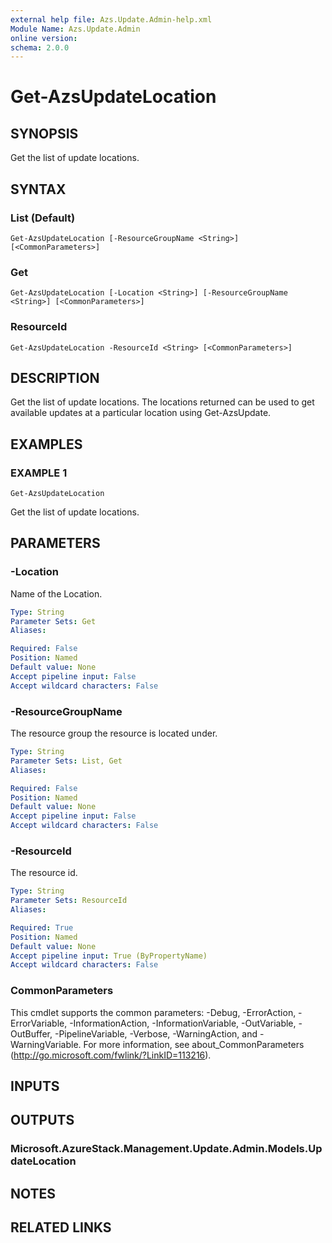 ```yaml
---
external help file: Azs.Update.Admin-help.xml
Module Name: Azs.Update.Admin
online version:
schema: 2.0.0
---
```


# Get-AzsUpdateLocation

## SYNOPSIS
Get the list of update locations.

## SYNTAX

### List (Default)
```
Get-AzsUpdateLocation [-ResourceGroupName <String>] [<CommonParameters>]
```

### Get
```
Get-AzsUpdateLocation [-Location <String>] [-ResourceGroupName <String>] [<CommonParameters>]
```

### ResourceId
```
Get-AzsUpdateLocation -ResourceId <String> [<CommonParameters>]
```

## DESCRIPTION
Get the list of update locations. 
The locations returned can be used to get available updates at a particular location using Get-AzsUpdate.

## EXAMPLES

### EXAMPLE 1
```
Get-AzsUpdateLocation
```

Get the list of update locations.

## PARAMETERS

### -Location
Name of the Location.

```yaml
Type: String
Parameter Sets: Get
Aliases:

Required: False
Position: Named
Default value: None
Accept pipeline input: False
Accept wildcard characters: False
```

### -ResourceGroupName
The resource group the resource is located under.

```yaml
Type: String
Parameter Sets: List, Get
Aliases:

Required: False
Position: Named
Default value: None
Accept pipeline input: False
Accept wildcard characters: False
```

### -ResourceId
The resource id.

```yaml
Type: String
Parameter Sets: ResourceId
Aliases:

Required: True
Position: Named
Default value: None
Accept pipeline input: True (ByPropertyName)
Accept wildcard characters: False
```

### CommonParameters
This cmdlet supports the common parameters: -Debug, -ErrorAction, -ErrorVariable, -InformationAction, -InformationVariable, -OutVariable, -OutBuffer, -PipelineVariable, -Verbose, -WarningAction, and -WarningVariable. For more information, see about_CommonParameters (<http://go.microsoft.com/fwlink/?LinkID=113216>).

## INPUTS

## OUTPUTS

### Microsoft.AzureStack.Management.Update.Admin.Models.UpdateLocation

## NOTES

## RELATED LINKS
